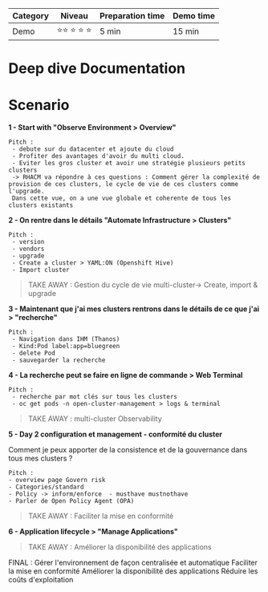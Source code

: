 | Category | Niveau | Preparation time | Demo time
|--|--|--| --| 
| Demo | :star::star: :star: :star: :star: | 5 min| 15 min| 

# Deep dive Documentation

# Scenario

**1 - Start with "Observe Environment > Overview"**

    Pitch : 
     - debute sur du datacenter et ajoute du cloud
     - Profiter des avantages d'avoir du multi cloud.
     - Eviter les gros cluster et avoir une stratégie plusieurs petits clusters
     -> RHACM va répondre à ces questions : Comment gérer la complexité de provision de ces clusters, le cycle de vie de ces clusters comme l'upgrade.
     Dans cette vue, on a une vue globale et coherente de tous les clusters existants

**2 - On rentre dans le détails "Automate Infrastructure > Clusters"**

    Pitch :
     - version
     - vendors
     - upgrade
     - Create a cluster > YAML:ON (Openshift Hive)
     - Import cluster

> TAKE AWAY : Gestion du cycle de vie multi-cluster-> Create, import & upgrade

**3 - Maintenant que j'ai mes clusters rentrons dans le détails de ce que j'ai > "recherche"**

    Pitch :
     - Navigation dans IHM (Thanos)
     - Kind:Pod label:app=bluegreen 
     - delete Pod
     - sauvegarder la recherche

**4 - La recherche peut se faire en ligne de commande > Web Terminal**

    Pitch :
     - recherche par mot clés sur tous les clusters
     - oc get pods -n open-cluster-management > logs & terminal

> TAKE AWAY : multi-cluster Observability 

**5 - Day 2 configuration et management - conformité du cluster**

Comment je peux apporter de la consistence et de la gouvernance dans tous mes clusters ?

    Pitch :
    - overview page Govern risk
    - Categories/standard
    - Policy -> inform/enforce  - musthave mustnothave
    - Parler de Open Policy Agent (OPA)

> TAKE AWAY :  Faciliter la mise en conformité

**6 - Application lifecycle > "Manage Applications"**



> TAKE AWAY : Améliorer la disponibilité des applications


FINAL : 
Gérer l'environnement de façon centralisée et automatique
Faciliter la mise en conformité
Améliorer la disponibilité des applications
Réduire les coûts d'exploitation

